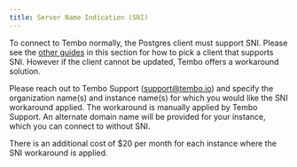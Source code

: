 ```yaml
---
title: Server Name Indication (SNI)
---
```


To connect to Tembo normally, the Postgres client must support SNI. Please see the [other guides](/docs/getting-started/quickstarts/libpq) in this section for how to pick a client that supports SNI. However if the client cannot be updated, Tembo offers a workaround solution.

Please reach out to Tembo Support ([support@tembo.io](mailto:support@tembo.io)) and specify the organization name(s) and instance name(s) for which you would like the SNI workaround applied. The workaround is manually applied by Tembo Support. An alternate domain name will be provided for your instance, which you can connect to without SNI.

There is an additional cost of $20 per month for each instance where the SNI workaround is applied.
